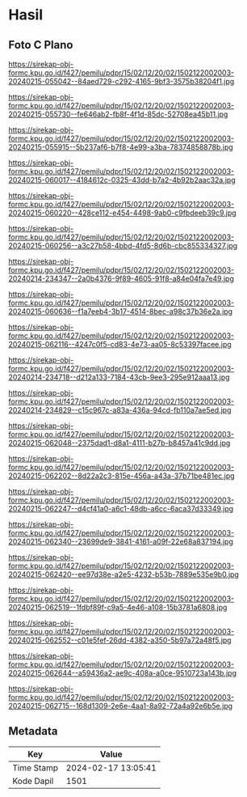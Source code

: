 # Hasil

## Foto C Plano

https://sirekap-obj-formc.kpu.go.id/f427/pemilu/pdpr/15/02/12/20/02/1502122002003-20240215-055042--84aed729-c292-4165-9bf3-3575b38204f1.jpg

https://sirekap-obj-formc.kpu.go.id/f427/pemilu/pdpr/15/02/12/20/02/1502122002003-20240215-055730--fe646ab2-fb8f-4f1d-85dc-52708ea45b11.jpg

https://sirekap-obj-formc.kpu.go.id/f427/pemilu/pdpr/15/02/12/20/02/1502122002003-20240215-055915--5b237af6-b7f8-4e99-a3ba-78374858878b.jpg

https://sirekap-obj-formc.kpu.go.id/f427/pemilu/pdpr/15/02/12/20/02/1502122002003-20240215-060017--4184612c-0325-43dd-b7a2-4b92b2aac32a.jpg

https://sirekap-obj-formc.kpu.go.id/f427/pemilu/pdpr/15/02/12/20/02/1502122002003-20240215-060220--428ce112-e454-4498-9ab0-c9fbdeeb39c9.jpg

https://sirekap-obj-formc.kpu.go.id/f427/pemilu/pdpr/15/02/12/20/02/1502122002003-20240215-060256--a3c27b58-4bbd-4fd5-8d6b-cbc855334327.jpg

https://sirekap-obj-formc.kpu.go.id/f427/pemilu/pdpr/15/02/12/20/02/1502122002003-20240214-234347--2a0b4376-9f89-4605-91f8-a84e04fa7e49.jpg

https://sirekap-obj-formc.kpu.go.id/f427/pemilu/pdpr/15/02/12/20/02/1502122002003-20240215-060636--f1a7eeb4-3b17-4514-8bec-a98c37b36e2a.jpg

https://sirekap-obj-formc.kpu.go.id/f427/pemilu/pdpr/15/02/12/20/02/1502122002003-20240215-062116--4247c0f5-cd83-4e73-aa05-8c53397facee.jpg

https://sirekap-obj-formc.kpu.go.id/f427/pemilu/pdpr/15/02/12/20/02/1502122002003-20240214-234718--d212a133-7184-43cb-9ee3-295e912aaa13.jpg

https://sirekap-obj-formc.kpu.go.id/f427/pemilu/pdpr/15/02/12/20/02/1502122002003-20240214-234829--c15c967c-a83a-436a-94cd-fb110a7ae5ed.jpg

https://sirekap-obj-formc.kpu.go.id/f427/pemilu/pdpr/15/02/12/20/02/1502122002003-20240215-062048--2375dad1-d8a1-4111-b27b-b8457a41c9dd.jpg

https://sirekap-obj-formc.kpu.go.id/f427/pemilu/pdpr/15/02/12/20/02/1502122002003-20240215-062202--8d22a2c3-815e-456a-a43a-37b71be481ec.jpg

https://sirekap-obj-formc.kpu.go.id/f427/pemilu/pdpr/15/02/12/20/02/1502122002003-20240215-062247--d4cf41a0-a6c1-48db-a6cc-6aca37d33349.jpg

https://sirekap-obj-formc.kpu.go.id/f427/pemilu/pdpr/15/02/12/20/02/1502122002003-20240215-062340--23699de9-3841-4161-a09f-22e68a837194.jpg

https://sirekap-obj-formc.kpu.go.id/f427/pemilu/pdpr/15/02/12/20/02/1502122002003-20240215-062420--ee97d38e-a2e5-4232-b53b-7889e535e9b0.jpg

https://sirekap-obj-formc.kpu.go.id/f427/pemilu/pdpr/15/02/12/20/02/1502122002003-20240215-062519--1fdbf89f-c9a5-4e46-a108-15b3781a6808.jpg

https://sirekap-obj-formc.kpu.go.id/f427/pemilu/pdpr/15/02/12/20/02/1502122002003-20240215-062552--c01e5fef-26dd-4382-a350-5b97a72a48f5.jpg

https://sirekap-obj-formc.kpu.go.id/f427/pemilu/pdpr/15/02/12/20/02/1502122002003-20240215-062644--a59436a2-ae9c-408a-a0ce-9510723a143b.jpg

https://sirekap-obj-formc.kpu.go.id/f427/pemilu/pdpr/15/02/12/20/02/1502122002003-20240215-062715--168d1309-2e6e-4aa1-8a92-72a4a92e6b5e.jpg


## Metadata

| Key        | Value               |
| ---------- | ------------------- |
| Time Stamp | 2024-02-17 13:05:41 |
| Kode Dapil | 1501                |



